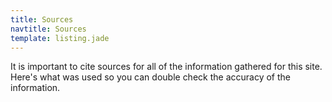 ```yaml
---
title: Sources
navtitle: Sources
template: listing.jade
---
```


It is important to cite sources for all of the information gathered for this site.  Here's what was used so you can double check the accuracy of the information.
